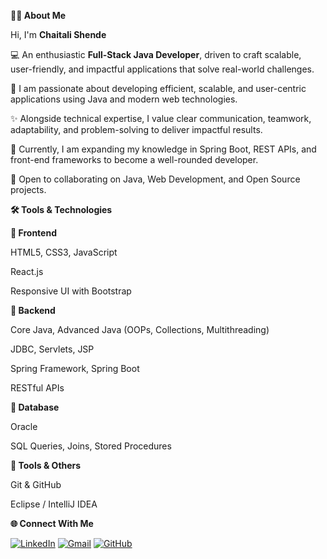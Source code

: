 ****👩‍💻 About Me****

Hi, I'm  **Chaitali Shende**

💻 An enthusiastic **Full-Stack Java Developer**, driven to craft scalable, user-friendly, and impactful applications that solve real-world challenges.

🚀 I am passionate about developing efficient, scalable, and user-centric applications using Java and modern web technologies.

✨ Alongside technical expertise, I value clear communication, teamwork, adaptability, and problem-solving to deliver impactful results.

🌱 Currently, I am expanding my knowledge in Spring Boot, REST APIs, and front-end frameworks to become a well-rounded developer.

🤝 Open to collaborating on Java, Web Development, and Open Source projects.



****🛠️ Tools & Technologies****

**🔹 Frontend**

HTML5, CSS3, JavaScript 

React.js 

Responsive UI with Bootstrap

**🔹 Backend**

Core Java, Advanced Java (OOPs, Collections, Multithreading)

JDBC, Servlets, JSP

Spring Framework, Spring Boot

RESTful APIs

**🔹 Database**

Oracle 

SQL Queries, Joins, Stored Procedures

**🔹 Tools & Others**

Git & GitHub

Eclipse / IntelliJ IDEA



****🌐 Connect With Me****

[![LinkedIn](https://img.icons8.com/color/48/000000/linkedin.png)](https://www.linkedin.com/in/chaitali-shende-a28779256)
[![Gmail](https://img.icons8.com/color/48/000000/gmail.png)](https://mail.google.com/mail/?view=cm&to=chaitaliishende@gmail.com)
[![GitHub](https://img.icons8.com/material-outlined/48/000000/github.png)](https://github.com/chaitali-shende)



 
